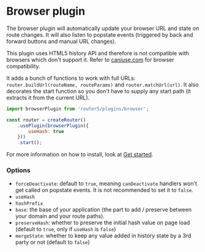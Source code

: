 # Browser plugin


The browser plugin will automatically update your browser URL and state on route changes. It will also listen to popstate events (triggered
by back and forward buttons and manual URL changes).

This plugin uses HTML5 history API and therefore is not compatible with browsers which don't support it. Refer to [caniuse.com](http://caniuse.com/#search=history) for browser compatibility.

It adds a bunch of functions to work with full URLs: `router.buildUrl(routeName, routeParams)` and `router.matchUrl(url)`. It also decorates the start function so you don't have to supply any start path (it extracts it from the current URL).


```javascript
import browserPlugin from 'router5/plugins/browser';

const router = createRouter()
    .usePlugin(browserPlugin({
        useHash: true
    }))
    .start();
```

For more information on how to install, look at [Get started](/docs/installation.html).

### Options

- `forceDeactivate`: default to `true`, meaning `canDeactivate` handlers won't get called on popstate events. It is not recommended to set it to `false`.
- `useHash`
- `hashPrefix`
- `base`: the base of your application (the part to add / preserve between your domain and your route paths).
- `preserveHash`: whether to preserve the initial hash value on page load (default to `true`, only if `useHash` is `false`)
- `mergeState`: whether to keep any value added in history state by a 3rd party or not (default to `false`)
